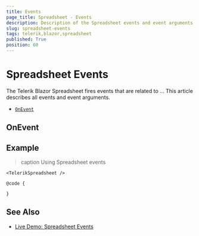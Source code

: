 ```yaml
---
title: Events
page_title: Spreadsheet - Events
description: Description of the Spreadsheet events and event arguments. Complete runnable example with all Spreadsheet events.
slug: spreadsheet-events
tags: telerik,blazor,spreadsheet
published: True
position: 60
---
```


# Spreadsheet Events

The Telerik Blazor Spreadsheet fires events that are related to ... This article describes all events and event arguments.

* [`OnEvent`](#onevent)


## OnEvent



## Example


>caption Using Spreadsheet events

````CSHTML
<TelerikSpreadsheet />

@code {

}
````


## See Also

* [Live Demo: Spreadsheet Events](https://demos.telerik.com/blazor-ui/spreadsheet/events)
